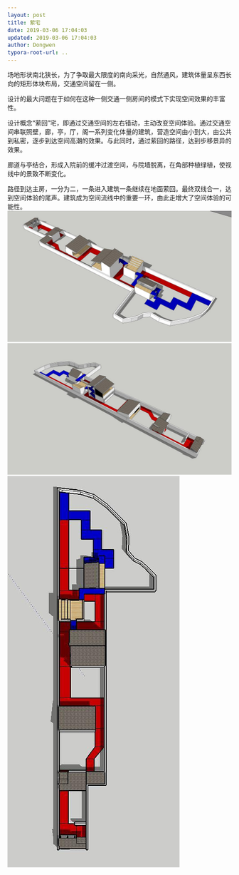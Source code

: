 ```yaml
---
layout: post
title: 萦宅
date: 2019-03-06 17:04:03
updated: 2019-03-06 17:04:03
author: Dongwen
typora-root-url: ..
---
```




场地形状南北狭长，为了争取最大限度的南向采光，自然通风，建筑体量呈东西长向的矩形体块布局，交通空间留在一侧。

设计的最大问题在于如何在这种一侧交通一侧房间的模式下实现空间效果的丰富性。

设计概念“萦回”宅，即通过交通空间的左右错动，主动改变空间体验。通过交通空间串联照壁，廊，亭，厅，阁一系列变化体量的建筑，营造空间由小到大，由公共到私密，逐步到达空间高潮的效果。与此同时，通过萦回的路径，达到步移景异的效果。

廊道与亭结合，形成入院前的缓冲过渡空间，与院墙脱离，在角部种植绿植，使视线中的景致不断变化。

路径到达主房，一分为二，一条进入建筑一条继续在地面萦回。最终双线合一，达到空间体验的尾声。建筑成为空间流线中的重要一环，由此走增大了空间体验的可能性。   ![](/img/in-post/x58649366.jpg)
![](/img/in-post/x58649367.jpg)
![](/img/in-post/x58649368.jpg)
